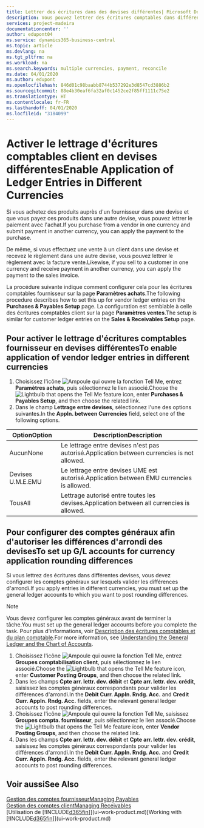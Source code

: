 ```yaml
---
title: Lettrer des écritures dans des devises différentes| Microsoft Docs
description: Vous pouvez lettrer des écritures comptables dans différentes devises si vous effectuez une vente à un client dans une devise et recevez le règlement dans une autre devise.
services: project-madeira
documentationcenter: ''
author: edupont04
ms.service: dynamics365-business-central
ms.topic: article
ms.devlang: na
ms.tgt_pltfrm: na
ms.workload: na
ms.search.keywords: multiple currencies, payment, reconcile
ms.date: 04/01/2020
ms.author: edupont
ms.openlocfilehash: 846d01c98baabb8744b537292e3d8547cd3886b2
ms.sourcegitcommit: 88e4b30eaf6fa32af0c1452ce2f85ff1111c75e2
ms.translationtype: HT
ms.contentlocale: fr-FR
ms.lasthandoff: 04/01/2020
ms.locfileid: "3184099"
---
```

# <a name="enable-application-of-ledger-entries-in-different-currencies"></a><span data-ttu-id="de54b-103">Activer le lettrage d'écritures comptables client en devises différentes</span><span class="sxs-lookup"><span data-stu-id="de54b-103">Enable Application of Ledger Entries in Different Currencies</span></span>
<span data-ttu-id="de54b-104">Si vous achetez des produits auprès d'un fournisseur dans une devise et que vous payez ces produits dans une autre devise, vous pouvez lettrer le paiement avec l'achat.</span><span class="sxs-lookup"><span data-stu-id="de54b-104">If you purchase from a vendor in one currency and submit payment in another currency, you can apply the payment to the purchase.</span></span>

<span data-ttu-id="de54b-105">De même, si vous effectuez une vente à un client dans une devise et recevez le règlement dans une autre devise, vous pouvez lettrer le règlement avec la facture vente.</span><span class="sxs-lookup"><span data-stu-id="de54b-105">Likewise, if you sell to a customer in one currency and receive payment in another currency, you can apply the payment to the sales invoice.</span></span>

<span data-ttu-id="de54b-106">La procédure suivante indique comment configurer cela pour les écritures comptables fournisseur sur la page **Paramètres achats**.</span><span class="sxs-lookup"><span data-stu-id="de54b-106">The following procedure describes how to set this up for vendor ledger entries on the **Purchases & Payables Setup** page.</span></span> <span data-ttu-id="de54b-107">La configuration est semblable à celle des écritures comptables client sur la page **Paramètres ventes**.</span><span class="sxs-lookup"><span data-stu-id="de54b-107">The setup is similar for customer ledger entries on the **Sales & Receivables Setup** page.</span></span>

## <a name="to-enable-application-of-vendor-ledger-entries-in-different-currencies"></a><span data-ttu-id="de54b-108">Pour activer le lettrage d'écritures comptables fournisseur en devises différentes</span><span class="sxs-lookup"><span data-stu-id="de54b-108">To enable application of vendor ledger entries in different currencies</span></span>
1. <span data-ttu-id="de54b-109">Choisissez l'icône ![Ampoule qui ouvre la fonction Tell Me](media/ui-search/search_small.png "Dites-moi ce que vous voulez faire"), entrez **Paramètres achats**, puis sélectionnez le lien associé.</span><span class="sxs-lookup"><span data-stu-id="de54b-109">Choose the ![Lightbulb that opens the Tell Me feature](media/ui-search/search_small.png "Tell me what you want to do") icon, enter **Purchases & Payables Setup**, and then choose the related link.</span></span>
2. <span data-ttu-id="de54b-110">Dans le champ **Lettrage entre devises**, sélectionnez l'une des options suivantes.</span><span class="sxs-lookup"><span data-stu-id="de54b-110">In the **Appln. between Currencies** field, select one of the following options.</span></span>

| <span data-ttu-id="de54b-111">Option</span><span class="sxs-lookup"><span data-stu-id="de54b-111">Option</span></span> | <span data-ttu-id="de54b-112">Description</span><span class="sxs-lookup"><span data-stu-id="de54b-112">Description</span></span> |
| --- | --- |
| <span data-ttu-id="de54b-113">Aucun</span><span class="sxs-lookup"><span data-stu-id="de54b-113">None</span></span> |<span data-ttu-id="de54b-114">Le lettrage entre devises n'est pas autorisé.</span><span class="sxs-lookup"><span data-stu-id="de54b-114">Application between currencies is not allowed.</span></span> |
| <span data-ttu-id="de54b-115">Devises U.M.E.</span><span class="sxs-lookup"><span data-stu-id="de54b-115">EMU</span></span> |<span data-ttu-id="de54b-116">Le lettrage entre devises UME est autorisé.</span><span class="sxs-lookup"><span data-stu-id="de54b-116">Application between EMU currencies is allowed.</span></span> |
| <span data-ttu-id="de54b-117">Tous</span><span class="sxs-lookup"><span data-stu-id="de54b-117">All</span></span> |<span data-ttu-id="de54b-118">Lettrage autorisé entre toutes les devises.</span><span class="sxs-lookup"><span data-stu-id="de54b-118">Application between all currencies is allowed.</span></span> |

## <a name="to-set-up-gl-accounts-for-currency-application-rounding-differences"></a><span data-ttu-id="de54b-119">Pour configurer des comptes généraux afin d'autoriser les différences d'arrondi des devises</span><span class="sxs-lookup"><span data-stu-id="de54b-119">To set up G/L accounts for currency application rounding differences</span></span>  
<span data-ttu-id="de54b-120">Si vous lettrez des écritures dans différentes devises, vous devez configurer les comptes généraux sur lesquels valider les différences d'arrondi.</span><span class="sxs-lookup"><span data-stu-id="de54b-120">If you apply entries in different currencies, you must set up the general ledger accounts to which you want to post rounding differences.</span></span>  

> [!NOTE]  
>  <span data-ttu-id="de54b-121">Vous devez configurer les comptes généraux avant de terminer la tâche.</span><span class="sxs-lookup"><span data-stu-id="de54b-121">You must set up the general ledger accounts before you complete the task.</span></span> <span data-ttu-id="de54b-122">Pour plus d'informations, voir [Description des écritures comptables et du plan comptable](finance-general-ledger.md).</span><span class="sxs-lookup"><span data-stu-id="de54b-122">For more information, see [Understanding the General Ledger and the Chart of Accounts](finance-general-ledger.md).</span></span>

1. <span data-ttu-id="de54b-123">Choisissez l'icône ![Ampoule qui ouvre la fonction Tell Me](media/ui-search/search_small.png "Dites-moi ce que vous voulez faire"), entrez **Groupes comptabilisation client**, puis sélectionnez le lien associé.</span><span class="sxs-lookup"><span data-stu-id="de54b-123">Choose the ![Lightbulb that opens the Tell Me feature](media/ui-search/search_small.png "Tell me what you want to do") icon, enter **Customer Posting Groups**, and then choose the related link.</span></span>  
2. <span data-ttu-id="de54b-124">Dans les champs **Cpte arr. lettr. dev. débit** et **Cpte arr. lettr. dev. crédit**, saisissez les comptes généraux correspondants pour valider les différences d'arrondi.</span><span class="sxs-lookup"><span data-stu-id="de54b-124">In the **Debit Curr. Appln. Rndg. Acc.** and **Credit Curr. Appln. Rndg. Acc.** fields, enter the relevant general ledger accounts to post rounding differences.</span></span>  
3. <span data-ttu-id="de54b-125">Choisissez l'icône ![Ampoule qui ouvre la fonction Tell Me](media/ui-search/search_small.png "Dites-moi ce que vous voulez faire"), saisissez **Groupes compta. fournisseur**, puis sélectionnez le lien associé.</span><span class="sxs-lookup"><span data-stu-id="de54b-125">Choose the ![Lightbulb that opens the Tell Me feature](media/ui-search/search_small.png "Tell me what you want to do") icon, enter **Vendor Posting Groups**, and then choose the related link.</span></span>  
4. <span data-ttu-id="de54b-126">Dans les champs **Cpte arr. lettr. dev. débit** et **Cpte arr. lettr. dev. crédit**, saisissez les comptes généraux correspondants pour valider les différences d'arrondi.</span><span class="sxs-lookup"><span data-stu-id="de54b-126">In the **Debit Curr. Appln. Rndg. Acc.** and **Credit Curr. Appln. Rndg. Acc.** fields, enter the relevant general ledger accounts to post rounding differences.</span></span>  

## <a name="see-also"></a><span data-ttu-id="de54b-127">Voir aussi</span><span class="sxs-lookup"><span data-stu-id="de54b-127">See Also</span></span>
[<span data-ttu-id="de54b-128">Gestion des comptes fournisseur</span><span class="sxs-lookup"><span data-stu-id="de54b-128">Managing Payables</span></span>](payables-manage-payables.md)  
[<span data-ttu-id="de54b-129">Gestion des comptes client</span><span class="sxs-lookup"><span data-stu-id="de54b-129">Managing Receivables</span></span>](receivables-manage-receivables.md)  
<span data-ttu-id="de54b-130">[Utilisation de [!INCLUDE[d365fin](includes/d365fin_md.md)]](ui-work-product.md)</span><span class="sxs-lookup"><span data-stu-id="de54b-130">[Working with [!INCLUDE[d365fin](includes/d365fin_md.md)]](ui-work-product.md)</span></span>
